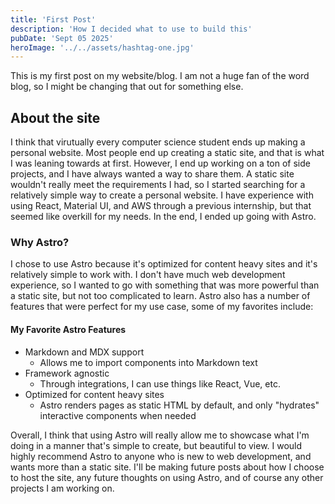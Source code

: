 ```yaml
---
title: 'First Post'
description: 'How I decided what to use to build this'
pubDate: 'Sept 05 2025'
heroImage: '../../assets/hashtag-one.jpg'
---
```


This is my first post on my website/blog. I am not a huge fan of the word blog, so I might be changing that out for something else. 

## About the site
I think that virutually every computer science student ends up making a personal website. Most people end up creating a static site, and that is what I was leaning towards at first. However, I end up working on a ton of side projects, and I have always wanted a way to share them. A static site wouldn't really meet the requirements I had, so I started searching for a relatively simple way to create a personal website. I have experience with using React, Material UI, and AWS through a previous internship, but that seemed like overkill for my needs. In the end, I ended up going with Astro. 

### Why Astro?
I chose to use Astro because it's optimized for content heavy sites and it's relatively simple to work with. I don't have much web development experience, so I wanted to go with something that was more powerful than a static site, but not too complicated to learn. Astro also has a number of features that were perfect for my use case, some of my favorites include:

#### My Favorite Astro Features
- Markdown and MDX support
    - Allows me to import components into Markdown text
- Framework agnostic
    - Through integrations, I can use things like React, Vue, etc.
- Optimized for content heavy sites
    - Astro renders pages as static HTML by default, and only "hydrates" interactive components when needed

Overall, I think that using Astro will really allow me to showcase what I'm doing in a manner that's simple to create, but beautiful to view. I would highly recommend Astro to anyone who is new to web development, and wants more than a static site. I'll be making future posts about how I choose to host the site, any future thoughts on using Astro, and of course any other projects I am working on. 
